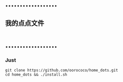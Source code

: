 # ..................
## 我的点点文件
# ..................

### Just
``` shell
git clone https://github.com/oorococo/home_dots.git
cd home_dots && ./install.sh
```
